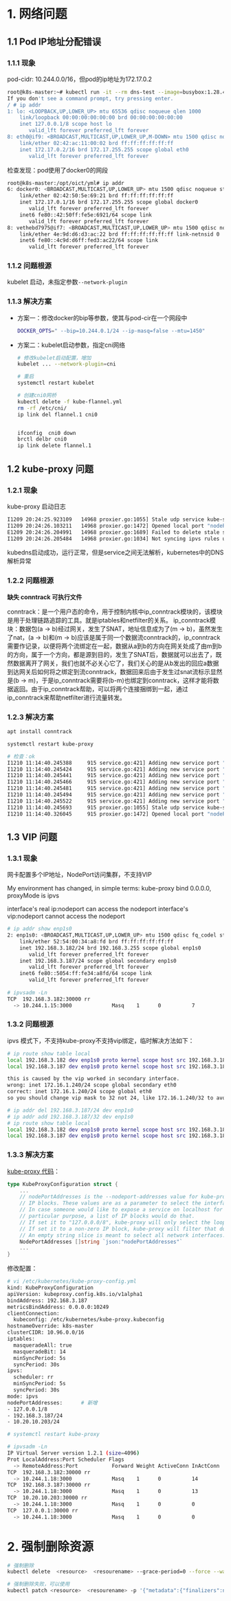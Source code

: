 # 1. 网络问题

## 1.1 Pod IP地址分配错误

### 1.1.1 现象

pod-cidr: 10.244.0.0/16，但pod的ip地址为172.17.0.2

```bash
root@k8s-master:~# kubectl run -it --rm dns-test --image=busybox:1.28.4 /bin/sh
If you don't see a command prompt, try pressing enter.
/ # ip addr
1: lo: <LOOPBACK,UP,LOWER_UP> mtu 65536 qdisc noqueue qlen 1000
    link/loopback 00:00:00:00:00:00 brd 00:00:00:00:00:00
    inet 127.0.0.1/8 scope host lo
       valid_lft forever preferred_lft forever
8: eth0@if9: <BROADCAST,MULTICAST,UP,LOWER_UP,M-DOWN> mtu 1500 qdisc noqueue
    link/ether 02:42:ac:11:00:02 brd ff:ff:ff:ff:ff:ff
    inet 172.17.0.2/16 brd 172.17.255.255 scope global eth0
       valid_lft forever preferred_lft forever
```

检查发现：pod使用了docker0的网段

```bash
root@k8s-master:/opt/oict/yml# ip addr
6: docker0: <BROADCAST,MULTICAST,UP,LOWER_UP> mtu 1500 qdisc noqueue state UP group default
    link/ether 02:42:50:5e:69:21 brd ff:ff:ff:ff:ff:ff
    inet 172.17.0.1/16 brd 172.17.255.255 scope global docker0
       valid_lft forever preferred_lft forever
    inet6 fe80::42:50ff:fe5e:6921/64 scope link
       valid_lft forever preferred_lft forever
8: vethebd7975@if7: <BROADCAST,MULTICAST,UP,LOWER_UP> mtu 1500 qdisc noqueue master docker0 state UP group default
    link/ether 4e:9d:d6:d3:ac:22 brd ff:ff:ff:ff:ff:ff link-netnsid 0
    inet6 fe80::4c9d:d6ff:fed3:ac22/64 scope link
       valid_lft forever preferred_lft forever
```

### 1.1.2 问题根源

kubelet 启动，未指定参数`--network-plugin`

### 1.1.3 解决方案

- 方案一：修改docker的bip等参数，使其与pod-cir在一个网段中

  ```bash
  DOCKER_OPTS=" --bip=10.244.0.1/24 --ip-masq=false --mtu=1450"
  ```

- 方案二：kubelet启动参数，指定cni网络

  ```bash
  # 修改kubelet启动配置，增加
  kubelet ... --network-plugin=cni
  
  # 重启
  systemctl restart kubelet
  
  # 创建cni0网桥
  kubectl delete -f kube-flannel.yml
  rm -rf /etc/cni/
  ip link del flannel.1 cni0
  
  
  ifconfig  cni0 down
  brctl delbr cni0
  ip link delete flannel.1
  ```

  

## 1.2 kube-proxy 问题

### 1.2.1 现象

kube-proxy 启动日志

```bash
I1209 20:24:25.923109   14968 proxier.go:1055] Stale udp service kube-system/kube-dns:dns -> 10.96.0.2
I1209 20:24:26.103211   14968 proxier.go:1472] Opened local port "nodePort for kube-system/grafana" (:30000/tcp4)
E1209 20:24:26.204991   14968 proxier.go:1689] Failed to delete stale service IP 10.96.0.2 connections, error: error deleting connection tracking state for UDP service IP: 10.96.0.2, error: error looking for path of conntrack: exec: "conntrack": executable file not found in $PATH
I1209 20:24:26.205484   14968 proxier.go:1034] Not syncing ipvs rules until Services and Endpoints have been received from master
```

kubedns启动成功，运行正常，但是service之间无法解析，kubernetes中的DNS解析异常

### 1.2.2 问题根源

**缺失 conntrack 可执行文件**

conntrack：是一个用户态的命令，用于控制内核中ip_conntrack模块的，该模块是用于处理链路追踪的工具。就是iptables和netfilter的关系。
ip_conntrack模块：数据包(a -> b)经过网关，发生了SNAT，地址信息成为了(m -> b)，虽然发生了nat，(a -> b)和(m -> b)应该是属于同一个数据流conntrack的，ip_conntrack需要作记录，以便将两个流绑定在一起，数据从a到b的方向在网关处成了由m到b的方向，属于一个方向，都是源到目的，发生了SNAT后，数据就可以出去了，既然数据离开了网关，我们也就不必关心它了，我们关心的是从b发出的回应a数据到达网关后如何将之绑定到流conntrack，数据回来后由于发生过snat流标示显然是(b -> m)，于是ip_conntrack需要将(b-m)也绑定到conntrack，这样才能将数据返回。由于ip_conntrack帮助，可以将两个连接捆绑到一起，通过ip_conntrack来帮助netfilter进行流量转发。

### 1.2.3 解决方案

```bash
apt install conntrack

systemctl restart kube-proxy

# 检查：ok
I1210 11:14:40.245388     915 service.go:421] Adding new service port "default/kubernetes:https" at 10.96.0.1:443/TCP
I1210 11:14:40.245424     915 service.go:421] Adding new service port "kube-system/kube-dns:dns" at 10.96.0.2:53/UDP
I1210 11:14:40.245441     915 service.go:421] Adding new service port "kube-system/kube-dns:dns-tcp" at 10.96.0.2:53/TCP
I1210 11:14:40.245466     915 service.go:421] Adding new service port "kube-system/kube-dns:metrics" at 10.96.0.2:9153/TCP
I1210 11:14:40.245481     915 service.go:421] Adding new service port "kube-system/prometheus" at 10.96.197.236:9090/TCP
I1210 11:14:40.245494     915 service.go:421] Adding new service port "kube-system/grafana" at 10.96.168.225:3000/TCP
I1210 11:14:40.245522     915 service.go:421] Adding new service port "kube-system/alertmanager" at 10.96.60.105:9093/TCP
I1210 11:14:40.245693     915 proxier.go:1055] Stale udp service kube-system/kube-dns:dns -> 10.96.0.2
I1210 11:14:40.326045     915 proxier.go:1472] Opened local port "nodePort for kube-system/grafana" (:30000/tcp4)
```



## 1.3 VIP 问题

### 1.3.1 现象

网卡配置多个IP地址，NodePort访问集群，不支持VIP

My environment has changed, in simple terms:
kube-proxy bind 0.0.0.0, proxyMode is ipvs

interface's real ip:nodeport can access the nodeport
interface's vip:nodeport cannot access the nodeport

```bash
# ip addr show enp1s0
2: enp1s0: <BROADCAST,MULTICAST,UP,LOWER_UP> mtu 1500 qdisc fq_codel state UP group default qlen 1000
    link/ether 52:54:00:34:a8:fd brd ff:ff:ff:ff:ff:ff
    inet 192.168.3.182/24 brd 192.168.3.255 scope global enp1s0
       valid_lft forever preferred_lft forever
    inet 192.168.3.187/24 scope global secondary enp1s0
       valid_lft forever preferred_lft forever
    inet6 fe80::5054:ff:fe34:a8fd/64 scope link
       valid_lft forever preferred_lft forever
       
# ipvsadm -Ln
TCP  192.168.3.182:30000 rr
  -> 10.244.1.15:3000             Masq    1      0          7
```



### 1.3.2 问题根源

ipvs 模式下，不支持kube-proxy不支持vip绑定，临时解决方法如下：

```bash
# ip route show table local
local 192.168.3.182 dev enp1s0 proto kernel scope host src 192.168.3.182
local 192.168.3.187 dev enp1s0 proto kernel scope host src 192.168.3.182

this is caused by the vip worked in secondary interface.
wrong: inet 172.16.1.240/24 scope global secondary eth0
correct: inet 172.16.1.240/24 scope global eth0
so you should change vip mask to 32 not 24, like 172.16.1.240/32 to avoid in secondary or slave status.

# ip addr del 192.168.3.187/24 dev enp1s0
# ip addr add 192.168.3.187/32 dev enp1s0
# ip route show table local
local 192.168.3.182 dev enp1s0 proto kernel scope host src 192.168.3.182
local 192.168.3.187 dev enp1s0 proto kernel scope host src 192.168.3.187
```



### 1.3.3 解决方案

[kube-proxy 代码](https://github.com/kubernetes/kube-proxy/blob/master/config/v1alpha1/types.go#L158)：

```go
type KubeProxyConfiguration struct {
    ...
	// nodePortAddresses is the --nodeport-addresses value for kube-proxy process. Values must be valid
	// IP blocks. These values are as a parameter to select the interfaces where nodeport works.
	// In case someone would like to expose a service on localhost for local visit and some other interfaces for
	// particular purpose, a list of IP blocks would do that.
	// If set it to "127.0.0.0/8", kube-proxy will only select the loopback interface for NodePort.
	// If set it to a non-zero IP block, kube-proxy will filter that down to just the IPs that applied to the node.
	// An empty string slice is meant to select all network interfaces.
	NodePortAddresses []string `json:"nodePortAddresses"`
	...
}

```



修改配置：

```bash
# vi /etc/kubernetes/kube-proxy-config.yml
kind: KubeProxyConfiguration
apiVersion: kubeproxy.config.k8s.io/v1alpha1
bindAddress: 192.168.3.187
metricsBindAddress: 0.0.0.0:10249
clientConnection:
  kubeconfig: /etc/kubernetes/kube-proxy.kubeconfig
hostnameOverride: k8s-master
clusterCIDR: 10.96.0.0/16
iptables:
  masqueradeAll: true
  masqueradeBit: 14
  minSyncPeriod: 5s
  syncPeriod: 30s
ipvs:
  scheduler: rr
  minSyncPeriod: 5s
  syncPeriod: 30s
mode: ipvs
nodePortAddresses:      # 新增
- 127.0.0.1/8
- 192.168.3.187/24
- 10.20.10.203/24

# systemctl restart kube-proxy

# ipvsadm -Ln
IP Virtual Server version 1.2.1 (size=4096)
Prot LocalAddress:Port Scheduler Flags
  -> RemoteAddress:Port           Forward Weight ActiveConn InActConn
TCP  192.168.3.182:30000 rr
  -> 10.244.1.18:3000             Masq    1      0          14
TCP  192.168.3.187:30000 rr
  -> 10.244.1.18:3000             Masq    1      0          13
TCP  10.20.10.203:30000 rr
  -> 10.244.1.18:3000             Masq    1      0          0
TCP  127.0.0.1:30000 rr
  -> 10.244.1.18:3000             Masq    1      0          0
```



# 2. 强制删除资源

```bash
# 强制删除
kubectl delete  <resource>  <resourename> --grace-period=0 --force --wait=false

# 强制删除失败，可以使用
kubectl patch <resource>  <resourename> -p '{"metadata":{"finalizers":null}}'
```

